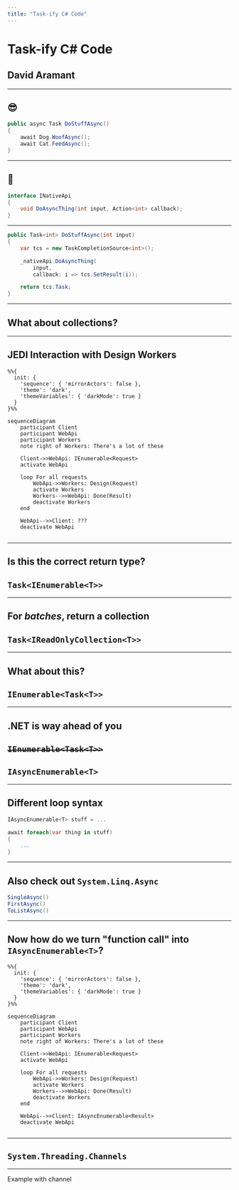 ```yaml
---
title: "Task-ify C# Code"
---
```


# Task-ify C# Code
## David Aramant

---

## 😎

```csharp
public async Task DoStuffAsync()
{
    await Dog.WoofAsync();
    await Cat.FeedAsync();
}
```

---

## 🥵

```csharp
interface INativeApi
{
    void DoAsyncThing(int input, Action<int> callback);
}
```

---

```csharp
public Task<int> DoStuffAsync(int input)
{
    var tcs = new TaskCompletionSource<int>();

    _nativeApi.DoAsyncThing(
        input, 
        callback: i => tcs.SetResult(i));

    return tcs.Task;
}
```

---

## What about collections?

---

## JEDI Interaction with Design Workers

```mermaid
%%{
  init: {
    'sequence': { 'mirrorActors': false },
    'theme': 'dark', 
    'themeVariables': { 'darkMode': true }
  }
}%%

sequenceDiagram
    participant Client
    participant WebApi
    participant Workers
    note right of Workers: There's a lot of these

    Client->>WebApi: IEnumerable<Request>
    activate WebApi

    loop For all requests
        WebApi->>Workers: Design(Request)
        activate Workers
        Workers-->>WebApi: Done(Result)
        deactivate Workers
    end

    WebApi-->>Client: ???
    deactivate WebApi
    
```
---

## Is this the correct return type?

## `Task<IEnumerable<T>>`

---

## For _batches_, return a collection

## `Task<IReadOnlyCollection<T>>`

---

## What about this?

## `IEnumerable<Task<T>>`

---

## .NET is way ahead of you

## ~~`IEnumerable<Task<T>>`~~
## `IAsyncEnumerable<T>`

---

## Different loop syntax

```csharp
IAsyncEnumerable<T> stuff = ...

await foreach(var thing in stuff)
{
    ...
}
```

---

## Also check out `System.Linq.Async`

```csharp
SingleAsync()
FirstAsync()
ToListAsync()
```

---

## Now how do we turn "function call" into `IAsyncEnumerable<T>`?

```mermaid
%%{
  init: {
    'sequence': { 'mirrorActors': false },
    'theme': 'dark', 
    'themeVariables': { 'darkMode': true }
  }
}%%

sequenceDiagram
    participant Client
    participant WebApi
    participant Workers
    note right of Workers: There's a lot of these

    Client->>WebApi: IEnumerable<Request>
    activate WebApi

    loop For all requests
        WebApi->>Workers: Design(Request)
        activate Workers
        Workers-->>WebApi: Done(Result)
        deactivate Workers
    end

    WebApi-->>Client: IAsyncEnumerable<Result>
    deactivate WebApi
    
```

---

## `System.Threading.Channels`

---

Example with channel

